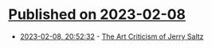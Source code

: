 # [Published on 2023-02-08](index.md)

* [2023-02-08, 20:52:32](https://news.ycombinator.com/item?id=34714911) - [The Art Criticism of Jerry Saltz](https://nymag.com/author/jerry-saltz/)
